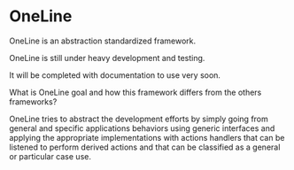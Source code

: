 # OneLine
OneLine is an abstraction standardized framework. 

OneLine is still under heavy development and testing. 

It will be completed with documentation to use very soon.

What is OneLine goal and how this framework differs from the others frameworks?

OneLine tries to abstract the development efforts by simply going from general and specific applications behaviors using generic interfaces and applying the appropriate implementations with actions handlers that can be listened to perform derived actions and that can be classified as a general or particular case use.
